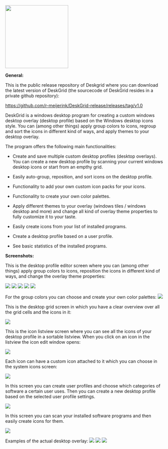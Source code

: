 <img src="/grid2.png" width="200" height="200">

**General:**

This is the public release repository of Deskgrid where you can download the latest version of DeskGrid (the sourcecode of DeskGrid resides in a private github repository):

https://github.com/r-meijerink/DeskGrid-release/releases/tag/v1.0

DeskGrid is a windows desktop program for creating a custom windows desktop overlay (desktop profile) based on the Windows desktop icons style.
You can (among other things) apply group colors to icons, regroup and sort the icons in different kind of ways, and apply themes to your desktop overlay.

The program offers the following main functionalities:

- Create and save multiple custom desktop profiles (desktop overlays). You can create a new desktop profile by scanning your current windows desktop icons or start from an empthy grid.
- Easily auto-group, reposition, and sort icons on the desktop profile.
- Functionality to add your own custom icon packs for your icons.
- Functionality to create your own color palettes.
- Apply different themes to your overlay (windows tiles / windows desktop and more) and change all kind of overlay theme properties to fully customize it to your taste.

- Easily create icons from your list of installed programs.
- Create a desktop profile based on a user profile.
- See basic statistics of the installed programs.

**Screenshots:**

This is the desktop profile editor screen where you can (among other things) apply group colors to icons, reposition the icons in different kind of ways, and change the overlay theme properties:

![](/screenshot1.jpg)
![](/screenshot1-1.jpg)
![](/screenshot1-2.jpg)
![](/screenshot1-3.jpg)
![](/screenshot1-5.jpg)


For the group colors you can choose and create your own color palettes:
![](/screenshot10.jpg)

This is the desktop grid screen in which you have a clear overview over all the grid cells and the icons in it:

![](/screenshot2.jpg)

This is the icon listview screen where you can see all the icons of your desktop profile in a sortable listview. When you click on an icon in the listview the icon edit window 
opens:

![](/screenshot3.jpg)

Each icon can have a custom icon attached to it which you can choose in the system icons screen:

![](/screenshot4.jpg)

In this screen you can create user profiles and choose which categories of software a certain user uses. Then you can create a new desktop profile based on the selected user profile settings.

![](/screenshot5.jpg)

In this screen you can scan your installed software programs and then easily create icons for them. 

![](/screenshot11.jpg)

Examples of the actual desktop overlay:
![](/screenshot6.jpg)
![](/screenshot7.jpg)
![](/screenshot9.jpg)


